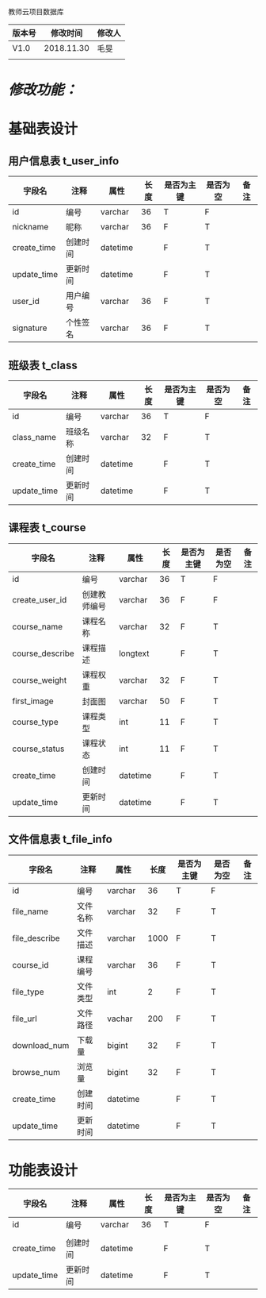 教师云项目数据库

| **版本号** | **修改时间** | **修改人** |
|------------|--------------|------------|
| V1.0       | 2018.11.30   | 毛旻       |
|            |              |            |

*修改功能：*
============

基础表设计
==========

用户信息表 t_user_info
----------------------

| 字段名      | 注释     | 属性     | 长度 | 是否为主键 | 是否为空 | 备注 |
|-------------|----------|----------|------|------------|----------|------|
| id          | 编号     | varchar  | 36   | T          | F        |      |
| nickname    | 昵称     | varchar  | 36   | F          | T        |      |
| create_time | 创建时间 | datetime |      | F          | T        |      |
| update_time | 更新时间 | datetime |      | F          | T        |      |
| user_id     | 用户编号 | varchar  | 36   | F          | T        |      |
| signature   | 个性签名 | varchar  | 36   | F          | T        |      |

班级表 t_class
--------------

| 字段名      | 注释     | 属性     | 长度 | 是否为主键 | 是否为空 | 备注 |
|-------------|----------|----------|------|------------|----------|------|
| id          | 编号     | varchar  | 36   | T          | F        |      |
| class_name  | 班级名称 | varchar  | 32   | F          | T        |      |
| create_time | 创建时间 | datetime |      | F          | T        |      |
| update_time | 更新时间 | datetime |      | F          | T        |      |

课程表 t_course
---------------

| 字段名          | 注释         | 属性     | 长度 | 是否为主键 | 是否为空 | 备注 |
|-----------------|--------------|----------|------|------------|----------|------|
| id              | 编号         | varchar  | 36   | T          | F        |      |
| create_user_id  | 创建教师编号 | varchar  | 36   | F          | F        |      |
| course_name     | 课程名称     | varchar  | 32   | F          | T        |      |
| course_describe | 课程描述     | longtext |      | F          | T        |      |
| course_weight   | 课程权重     | varchar  | 32   | F          | T        |      |
| first_image     | 封面图       | varchar  | 50   | F          | T        |      |
| course_type     | 课程类型     | int      | 11   | F          | T        |      |
| course_status   | 课程状态     | int      | 11   | F          | T        |      |
| create_time     | 创建时间     | datetime |      | F          | T        |      |
| update_time     | 更新时间     | datetime |      | F          | T        |      |

文件信息表 t_file_info
----------------------

| 字段名        | 注释     | 属性     | 长度 | 是否为主键 | 是否为空 | 备注 |
|---------------|----------|----------|------|------------|----------|------|
| id            | 编号     | varchar  | 36   | T          | F        |      |
| file_name     | 文件名称 | varchar  | 32   | F          | T        |      |
| file_describe | 文件描述 | varchar  | 1000 | F          | T        |      |
| course_id     | 课程编号 | varchar  | 36   | F          | T        |      |
| file_type     | 文件类型 | int      | 2    | F          | T        |      |
| file_url      | 文件路径 | vachar   | 200  | F          | T        |      |
| download_num  | 下载量   | bigint   | 32   | F          | T        |      |
| browse_num    | 浏览量   | bigint   | 32   | F          | T        |      |
| create_time   | 创建时间 | datetime |      | F          | T        |      |
| update_time   | 更新时间 | datetime |      | F          | T        |      |

功能表设计
==========

| 字段名      | 注释     | 属性     | 长度 | 是否为主键 | 是否为空 | 备注 |
|-------------|----------|----------|------|------------|----------|------|
| id          | 编号     | varchar  | 36   | T          | F        |      |
|             |          |          |      |            |          |      |
| create_time | 创建时间 | datetime |      | F          | T        |      |
| update_time | 更新时间 | datetime |      | F          | T        |      |

